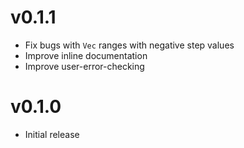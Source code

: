 # v0.1.1

* Fix bugs with `Vec` ranges with negative step values
* Improve inline documentation
* Improve user-error-checking

# v0.1.0

* Initial release